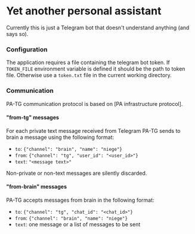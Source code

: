 # Yet another personal assistant

Currently this is just a Telegram bot that doesn't understand anything
(and says so).

### Configuration

The application requires a file containing the telegram bot token. If
`TOKEN_FILE` environment variable is defined it should be the path to
token file. Otherwise use a `token.txt` file in the current working
directory.

### Communication

PA-TG communication protocol is based on [PA infrastructure protocol].

#### "from-tg" messages

For each private text message received from Telegram PA-TG sends to
brain a message using the following format:

- `to`: `{"channel": "brain", "name": "niege"}`
- `from`: `{"channel": "tg", "user_id": "<user_id>"}`
- `text`: `"<message text>"`

Non-private or non-text messages are silently discarded.

#### "from-brain" messages

PA-TG accepts messages from brain in the following format:

- `to`: `{"channel": "tg", "chat_id": "<chat_id>"}`
- `from`: `{"channel": "brain", "name": "niege"}`
- `text`: one message or a list of messages to be sent


[PA infactructure protocol]: https://gitlab.com/personal-assistant-bot/infrastructure/protocol
